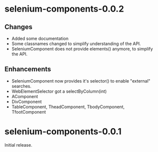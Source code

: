 # selenium-components-0.0.2

## Changes

* Added some documentation
* Some classnames changed to simplify understanding of the API.
* SeleniumComponent does not provide elements() anymore, to simplify the API.

## Enhancements

* SeleniumComponent now provides it's selector() to enable "external" searches.
* WebElementSelector got a selectByColumn(int)
* AComponent
* DivComponent
* TableComponent, TheadComponent, TbodyComponent, TfootComponent

# selenium-components-0.0.1

Initial release.